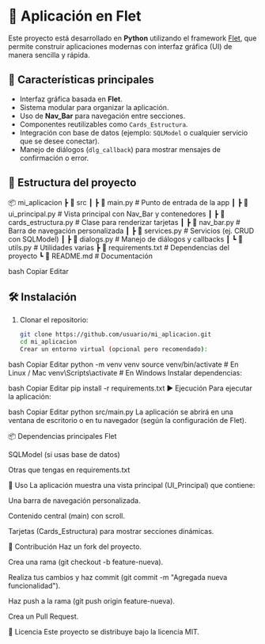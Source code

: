 # 📌 Aplicación en Flet

Este proyecto está desarrollado en **Python** utilizando el framework [Flet](https://flet.dev), que permite construir aplicaciones modernas con interfaz gráfica (UI) de manera sencilla y rápida.

## 🚀 Características principales

- Interfaz gráfica basada en **Flet**.
- Sistema modular para organizar la aplicación.
- Uso de **Nav_Bar** para navegación entre secciones.
- Componentes reutilizables como `Cards_Estructura`.
- Integración con base de datos (ejemplo: `SQLModel` o cualquier servicio que se desee conectar).
- Manejo de diálogos (`dlg_callback`) para mostrar mensajes de confirmación o error.

## 📂 Estructura del proyecto

📦 mi_aplicacion
┣ 📂 src
┃ ┣ 📜 main.py # Punto de entrada de la app
┃ ┣ 📜 ui_principal.py # Vista principal con Nav_Bar y contenedores
┃ ┣ 📜 cards_estructura.py # Clase para renderizar tarjetas
┃ ┣ 📜 nav_bar.py # Barra de navegación personalizada
┃ ┣ 📜 services.py # Servicios (ej. CRUD con SQLModel)
┃ ┣ 📜 dialogs.py # Manejo de diálogos y callbacks
┃ ┗ 📜 utils.py # Utilidades varias
┣ 📜 requirements.txt # Dependencias del proyecto
┗ 📜 README.md # Documentación

bash
Copiar
Editar

## 🛠️ Instalación

1. Clonar el repositorio:
   ```bash
   git clone https://github.com/usuario/mi_aplicacion.git
   cd mi_aplicacion
   Crear un entorno virtual (opcional pero recomendado):
   ```

bash
Copiar
Editar
python -m venv venv
source venv/bin/activate # En Linux / Mac
venv\Scripts\activate # En Windows
Instalar dependencias:

bash
Copiar
Editar
pip install -r requirements.txt
▶️ Ejecución
Para ejecutar la aplicación:

bash
Copiar
Editar
python src/main.py
La aplicación se abrirá en una ventana de escritorio o en tu navegador (según la configuración de Flet).

📦 Dependencias principales
Flet

SQLModel (si usas base de datos)

Otras que tengas en requirements.txt

📖 Uso
La aplicación muestra una vista principal (UI_Principal) que contiene:

Una barra de navegación personalizada.

Contenido central (main) con scroll.

Tarjetas (Cards_Estructura) para mostrar secciones dinámicas.

🤝 Contribución
Haz un fork del proyecto.

Crea una rama (git checkout -b feature-nueva).

Realiza tus cambios y haz commit (git commit -m "Agregada nueva funcionalidad").

Haz push a la rama (git push origin feature-nueva).

Crea un Pull Request.

📄 Licencia
Este proyecto se distribuye bajo la licencia MIT.

